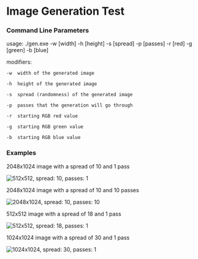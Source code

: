 # Image Generation Test

### Command Line Parameters

usage: ./gen.exe -w [width] -h [height] -s [spread] -p [passes] -r [red] -g [green] -b [blue]

modifiers:

	-w	width of the generated image

	-h	height of the generated image

	-s	spread (randomness) of the generated image

	-p	passes that the generation will go through

	-r	starting RGB red value

	-g	starting RGB green value

	-b	starting RGB blue value

### Examples

2048x1024 image with a spread of 10 and 1 pass

![512x512, spread: 10, passes: 1](http://i.imgur.com/LzX4pGI.png)

2048x1024 image with a spread of 10 and 10 passes

![2048x1024, spread: 10, passes: 10](http://i.imgur.com/NmaDUPL.png)

512x512 image with a spread of 18 and 1 pass

![512x512, spread: 18, passes: 1](http://i.imgur.com/lEzhFX4.png)

1024x1024 image with a spread of 30 and 1 pass

![1024x1024, spread: 30, passes: 1](http://i.imgur.com/22Gh9ii.png)
